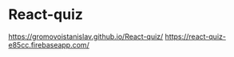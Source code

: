 # React-quiz
https://gromovoistanislav.github.io/React-quiz/
https://react-quiz-e85cc.firebaseapp.com/

